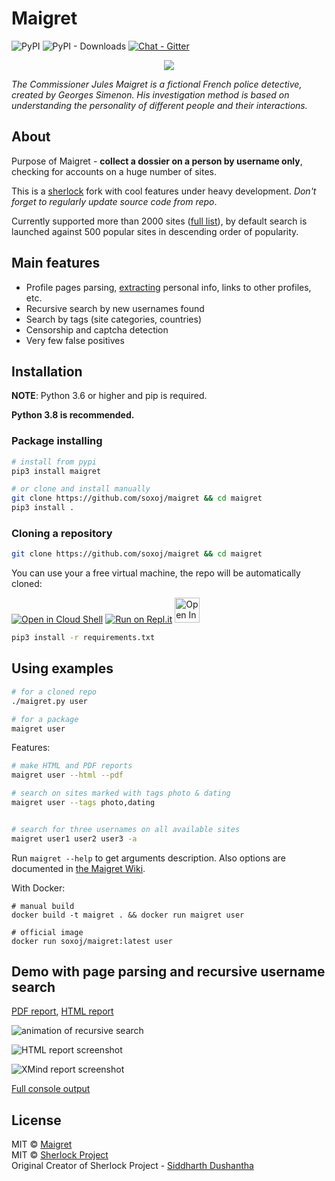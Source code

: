 # Maigret

![PyPI](https://img.shields.io/pypi/v/maigret?style=flat-square)
![PyPI - Downloads](https://img.shields.io/pypi/dw/maigret?style=flat-square)
[![Chat - Gitter](./static/chat_gitter.svg)](https://gitter.im/maigret-osint/community)

<p align="center">
  <img src="./static/maigret.png" />
</p>

<i>The Commissioner Jules Maigret is a fictional French police detective, created by Georges Simenon. His investigation method is based on understanding the personality of different people and their interactions.</i>

## About

Purpose of Maigret - **collect a dossier on a person by username only**, checking for accounts on a huge number of sites.

This is a [sherlock](https://github.com/sherlock-project/) fork with cool features under heavy development.
*Don't forget to regularly update source code from repo*.

Currently supported more than 2000 sites ([full list](./sites.md)), by default search is launched against 500 popular sites in descending order of popularity.

## Main features

* Profile pages parsing, [extracting](https://github.com/soxoj/socid_extractor) personal info, links to other profiles, etc.
* Recursive search by new usernames found
* Search by tags (site categories, countries)
* Censorship and captcha detection
* Very few false positives

## Installation

**NOTE**: Python 3.6 or higher and pip is required.

**Python 3.8 is recommended.**

### Package installing
```bash
# install from pypi
pip3 install maigret

# or clone and install manually
git clone https://github.com/soxoj/maigret && cd maigret
pip3 install .
```

### Cloning a repository

```bash
git clone https://github.com/soxoj/maigret && cd maigret
```

You can use your a free virtual machine, the repo will be automatically cloned:

[![Open in Cloud Shell](https://user-images.githubusercontent.com/27065646/92304704-8d146d80-ef80-11ea-8c29-0deaabb1c702.png)](https://console.cloud.google.com/cloudshell/open?git_repo=https://github.com/soxoj/maigret&tutorial=README.md) [![Run on Repl.it](https://user-images.githubusercontent.com/27065646/92304596-bf719b00-ef7f-11ea-987f-2c1f3c323088.png)](https://repl.it/github/soxoj/maigret)
<a href="https://colab.research.google.com/gist//soxoj/879b51bc3b2f8b695abb054090645000/maigret.ipynb"><img src="https://colab.research.google.com/assets/colab-badge.svg" alt="Open In Colab" height="40"></a>

```bash
pip3 install -r requirements.txt
```

## Using examples

```bash
# for a cloned repo
./maigret.py user

# for a package
maigret user
```

Features:
```bash
# make HTML and PDF reports
maigret user --html --pdf

# search on sites marked with tags photo & dating
maigret user --tags photo,dating


# search for three usernames on all available sites
maigret user1 user2 user3 -a

```

Run `maigret --help` to get arguments description. Also options are documented in [the Maigret Wiki](https://github.com/soxoj/maigret/wiki/Command-line-options).

With Docker:
```
# manual build
docker build -t maigret . && docker run maigret user

# official image
docker run soxoj/maigret:latest user
```

## Demo with page parsing and recursive username search

[PDF report](./static/report_alexaimephotographycars.pdf), [HTML report](https://htmlpreview.github.io/?https://raw.githubusercontent.com/soxoj/maigret/main/static/report_alexaimephotographycars.html)

![animation of recursive search](./static/recursive_search.svg)

![HTML report screenshot](./static/report_alexaimephotography_html_screenshot.png)

![XMind report screenshot](./static/report_alexaimephotography_xmind_screenshot.png)


[Full console output](./static/recursive_search.md)

## License

MIT © [Maigret](https://github.com/soxoj/maigret)<br/>
MIT © [Sherlock Project](https://github.com/sherlock-project/)<br/>
Original Creator of Sherlock Project - [Siddharth Dushantha](https://github.com/sdushantha)
